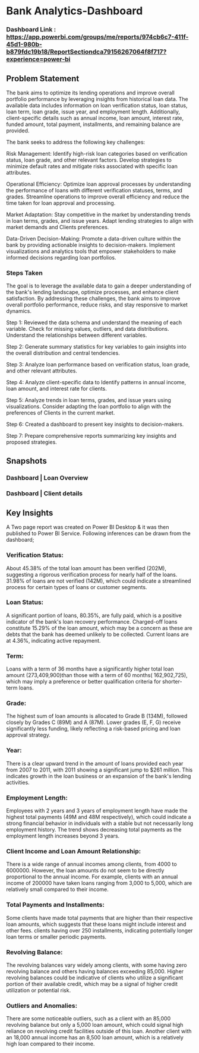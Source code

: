 
# Bank Analytics-Dashboard

### Dashboard Link : https://app.powerbi.com/groups/me/reports/974cb6c7-411f-45d1-980b-b879fdc19b18/ReportSectiondca79156267064f8f717?experience=power-bi

## Problem Statement

The bank aims to optimize its lending operations and improve overall portfolio performance by leveraging insights from historical loan data. The available data includes information on loan verification status, loan status, loan term, loan grade, issue year, and employment length. Additionally, client-specific details such as annual income, loan amount, interest rate, funded amount, total payment, installments, and remaining balance are provided.

The bank seeks to address the following key challenges:

Risk Management:
Identify high-risk loan categories based on verification status, loan grade, and other relevant factors.
Develop strategies to minimize default rates and mitigate risks associated with specific loan attributes.

Operational Efficiency:
Optimize loan approval processes by understanding the performance of loans with different verification statuses, terms, and grades.
Streamline operations to improve overall efficiency and reduce the time taken for loan approval and processing.

Market Adaptation:
Stay competitive in the market by understanding trends in loan terms, grades, and issue years.
Adapt lending strategies to align with market demands and Clients preferences.

Data-Driven Decision-Making:
Promote a data-driven culture within the bank by providing actionable insights to decision-makers.
Implement visualizations and analytics tools that empower stakeholders to make informed decisions regarding loan portfolios.


### Steps Taken

The goal is to leverage the available data to gain a deeper understanding of the bank's lending landscape, optimize processes, and enhance client satisfaction. By addressing these challenges, the bank aims to improve overall portfolio performance, reduce risks, and stay responsive to market dynamics.

Step 1:
Reviewed the data schema and understand the meaning of each variable.
Check for missing values, outliers, and data distributions.
Understand the relationships between different variables.

Step 2:
Generate summary statistics for key variables to gain insights into the overall distribution and central tendencies.

Step 3:
Analyze loan performance based on verification status, loan grade, and other relevant attributes.

Step 4:
Analyze client-specific data to 
Identify patterns in annual income, loan amount, and interest rate for clients.

Step 5:
Analyze trends in loan terms, grades, and issue years using visualizations.
Consider adapting the loan portfolio to align with the preferences of Clients in the current market.

Step 6:
Created a  dashboard  to present key insights to decision-makers.

Step 7:
Prepare comprehensive reports summarizing key insights and proposed strategies.

## Snapshots
### Dashboard | Loan Overview

### Dashboard | Client details


## Key Insights

A Two page report was created on Power BI Desktop & it was then published to Power BI Service.
Following inferences can be drawn from the dashboard;

### Verification Status:
About 45.38% of the total loan amount has been verified (202M), suggesting a rigorous verification process for nearly half of the loans.
31.98% of loans are not verified (142M), which could indicate a streamlined process for certain types of loans or customer segments.

### Loan Status:
A significant portion of loans, 80.35%, are fully paid, which is a positive indicator of the bank's loan recovery performance.
Charged-off loans constitute 15.29% of the loan amount, which may be a concern as these are debts that the bank has deemed unlikely to be collected.
Current loans are at 4.36%, indicating active repayment.

### Term:

Loans with a term of 36 months have a significantly higher total loan amount (273,409,900)than those with a term of 60 months(
162,902,725), which may imply a preference or better qualification criteria for shorter-term loans.

### Grade:
The highest sum of loan amounts is allocated to Grade B (134M), followed closely by Grades C (89M) and A (87M). Lower grades (E, F, G) receive significantly less funding, likely reflecting a risk-based pricing and loan approval strategy.

### Year:

There is a clear upward trend in the amount of loans provided each year from 2007 to 2011, with 2011 showing a significant jump to $261 million. This indicates growth in the loan business or an expansion of the bank's lending activities.

### Employment Length:
Employees with 2 years and 3 years of employment length have made the highest total payments (49M and 48M respectively), which could indicate a strong financial behavior in individuals with a stable but not necessarily long employment history.
The trend shows decreasing total payments as the employment length increases beyond 3 years.

### Client Income and Loan Amount Relationship:

There is a wide range of annual incomes among clients, from 
4000 to 6000000. However, the loan amounts do not seem to be directly proportional to the annual income. For example, clients with an annual income of 
200000 have taken loans ranging from
3,000 to 5,000, which are relatively small compared to their income.

### Total Payments and Installments:

Some clients have made total payments that are higher than their respective loan amounts, which suggests that these loans might include interest and other fees.
clients having over 250 installments, indicating potentially longer loan terms or smaller periodic payments.

### Revolving Balance:

The revolving balances vary widely among clients, with some having zero revolving balance and others having balances exceeding 85,000. Higher revolving balances could be indicative of clients who utilize a significant portion of their available credit, which may be a signal of higher credit utilization or potential risk.

### Outliers and Anomalies:

There are some noticeable outliers, such as a client with an 85,000 revolving balance but only a
5,000 loan amount, which could signal high reliance on revolving credit facilities outside of this loan.
Another client with an 18,000 annual income has an
8,500 loan amount, which is a relatively high loan compared to their income.
